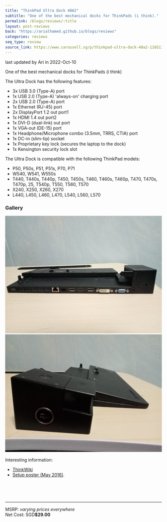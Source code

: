 ```yaml
---
title: "ThinkPad Ultra Dock 40A2"
subtitle: "One of the best mechanical docks for ThinkPads (i think)."
permalink: /blogs/reviews/:title
layout: post-reviews
back: "https://arialhamed.github.io/blogs/reviews"
categories: reviews
seq_type: review
source_link: https://www.carousell.sg/p/thinkpad-ultra-dock-40a2-1165113759/
---
```


<span class="timestamp">last updated by Ari in 2022-Oct-10</span>

One of the best mechanical docks for ThinkPads (i think)

The Ultra Dock has the following features:
- 3x USB 3.0 (Type-A) port
- 1x USB 2.0 (Type-A) 'always-on' charging port
- 2x USB 2.0 (Type-A) port
- 1x Ethernet (RJ-45) port
- 2x DisplayPort 1.2 out port1
- 1x HDMI 1.4 out port2
- 1x DVI-D (dual-link) out port
- 1x VGA-out (DE-15) port
- 1x Headphone/Microphone combo (3.5mm, TRRS, CTIA) port
- 1x DC-in (slim-tip) socket
- 1x Proprietary key lock (secures the laptop to the dock)
- 1x Kensington security lock slot

The Ultra Dock is compatible with the following ThinkPad models:
- P50, P50s, P51, P51s, P70, P71
- W540, W541, W550s
- T440, T440s, T440p, T450, T450s, T460, T460s, T460p, T470, T470s, T470p, 25, T540p, T550, T560, T570
- X240, X250, X260, X270
- L440, L450, L460, L470, L540, L560, L570

### Gallery

<div class="container">
    <div class="row row-cols-2">
        <img src="https://raw.githubusercontent.com/arialhamed/static/main/images/blogs/reviews/ThinkPad-Ultra-Dock-40A2-01.jpeg">
        <img src="https://raw.githubusercontent.com/arialhamed/static/main/images/blogs/reviews/ThinkPad-Ultra-Dock-40A2-02.jpeg">
    </div>
</div>

Interesting information:
- <a href="https://www.thinkwiki.org/wiki/ThinkPad_Ultra_Dock" target="_blank">ThinkWiki</a>
- [Setup poster (May 2016)](https://raw.githubusercontent.com/arialhamed/static/main/pdf/tp_ultra_dock_sp40a02135.pdf).

<br><br><br><hr>
MSRP: _varying prices everywhere_<br>
Net Cost: SGD<b>$29.00</b>